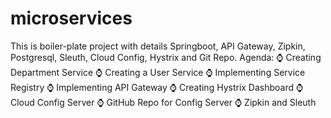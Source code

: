 # microservices

This is boiler-plate project with details Springboot, API Gateway,  Zipkin, Postgresql, Sleuth, Cloud Config, Hystrix and Git Repo.
Agenda:
⌚ Creating Department Service
⌚ Creating a User Service
⌚ Implementing Service Registry
⌚ Implementing API Gateway
⌚ Creating Hystrix Dashboard
⌚ Cloud Config Server
⌚ GitHub Repo for Config Server
⌚ Zipkin and Sleuth
